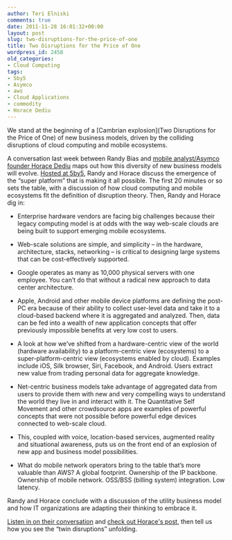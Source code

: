 ```yaml
---
author: Teri Elniski
comments: true
date: 2011-11-28 16:01:32+00:00
layout: post
slug: two-disruptions-for-the-price-of-one
title: Two Disruptions for the Price of One
wordpress_id: 2458
old_categories:
- Cloud Computing
tags:
- 5by5
- Asymco
- aws
- Cloud Applications
- commodity
- Horace Dediu
---
```


We stand at the beginning of a [Cambrian explosion](Two Disruptions for the Price of One) of new business models, driven by the colliding disruptions of cloud computing and mobile ecosystems.

A conversation last week between Randy Bias and [mobile analyst/Asymco founder Horace Dediu](http://www.asymco.com/2011/11/24/5by5-the-critical-path-14-the-super-platform-ecosystem/) maps out how this diversity of new business models will evolve. [Hosted at 5by5](http://5by5.tv/criticalpath/14), Randy and Horace discuss the emergence of the “super platform” that is making it all possible. The first 20 minutes or so sets the table, with a discussion of how cloud computing and mobile ecosystems fit the definition of disruption theory. Then, Randy and Horace dig in:



	
  * Enterprise hardware vendors are facing big challenges because their legacy computing model is at odds with the way web-scale clouds are being built to support emerging mobile ecosystems.

	
  * Web-scale solutions are simple, and simplicity – in the hardware, architecture, stacks, networking – is critical to designing large systems that can be cost-effectively supported.

	
  * Google operates as many as 10,000 physical servers with one employee. You can’t do that without a radical new approach to data center architecture.

	
  * Apple, Android and other mobile device platforms are defining the post-PC era because of their ability to collect user-level data and take it to a cloud-based backend where it is aggregated and analyzed. Then, data can be fed into a wealth of new application concepts that offer previously impossible benefits at very low cost to users.

	
  * A look at how we’ve shifted from a hardware-centric view of the world (hardware availability) to a platform-centric view (ecosystems) to a super-platform-centric view (ecosystems enabled by cloud). Examples include iOS, Silk browser, Siri, Facebook, and Android. Users extract new value from trading personal data for aggregate knowledge.

	
  * Net-centric business models take advantage of aggregated data from users to provide them with new and very compelling ways to understand the world they live in and interact with it. The Quantitative Self Movement and other crowdsource apps are examples of powerful concepts that were not possible before powerful edge devices connected to web-scale cloud.

	
  * This, coupled with voice, location-based services, augmented reality and situational awareness, puts us on the front end of an explosion of new app and business model possibilities.

	
  * What do mobile network operators bring to the table that’s more valuable than AWS? A global footprint. Ownership of the IP backbone. Ownership of mobile network. OSS/BSS (billing system) integration. Low latency.


Randy and Horace conclude with a discussion of the utility business model and how IT organizations are adapting their thinking to embrace it.

[Listen in on their conversation](http://5by5.tv/criticalpath/14) and [check out Horace's post](http://www.asymco.com/2011/11/24/5by5-the-critical-path-14-the-super-platform-ecosystem/), then tell us how you see the “twin disruptions” unfolding.

